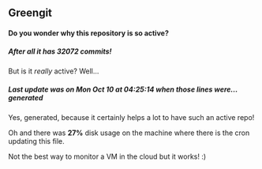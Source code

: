 ## Greengit

#### Do you wonder why this repository is so active?

##### After all it has 32072 commits!

But is it *really* active? Well...

##### Last update was on Mon Oct 10 at 04:25:14 when those lines were... generated

Yes, generated, because it certainly helps a lot to have such an active repo!

Oh and there was **27%** disk usage on the machine
where there is the cron updating this file.

Not the best way to monitor a VM in the cloud but it works! :)
